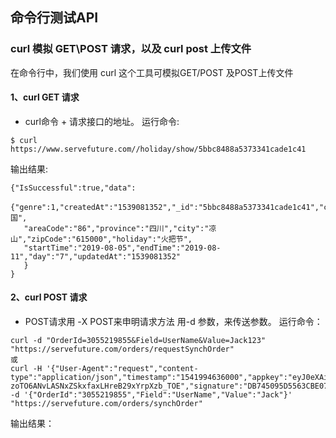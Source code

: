 ## 命令行测试API
### curl 模拟 GET\POST 请求，以及 curl post 上传文件
在命令行中，我们使用 curl 这个工具可模拟GET/POST 及POST上传文件
#### 1、curl GET 请求
- curl命令 + 请求接口的地址。 
运行命令:
```
$ curl https://www.servefuture.com//holiday/show/5bbc8488a5373341cade1c41
```
输出结果:
```
{"IsSuccessful":true,"data":
  {"genre":1,"createdAt":"1539081352","_id":"5bbc8488a5373341cade1c41","country":"中国",
   "areaCode":"86","province":"四川","city":"凉山","zipCode":"615000","holiday":"火把节",
   "startTime":"2019-08-05","endTime":"2019-08-11","day":"7","updatedAt":"1539081352"
   }
}
```

#### 2、curl POST 请求
- POST请求用 -X POST来申明请求方法 用-d 参数，来传送参数。
运行命令：
```
curl -d "OrderId=3055219855&Field=UserName&Value=Jack123" "https://servefuture.com/orders/requestSynchOrder"
或
curl -H '{"User-Agent":"request","content-type":"application/json","timestamp":"1541994636000","appkey":"eyJ0eXAiOiJKV1QiLCJhbGciOiJIUzI1NiJ9.eyJkYXRhIjoiNiJ9.M0Zc-zoTO6ANvLASNxZSkxfaxLHreB29xYrpXzb_TOE","signature":"DB745095D5563CBE07253DACF8779978"}' -d '{"OrderId":"3055219855","Field":"UserName","Value":"Jack"}' "https://servefuture.com/orders/synchOrder"
```
输出结果：
